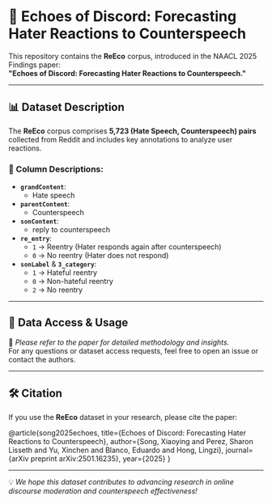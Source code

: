 # 📢 Echoes of Discord: Forecasting Hater Reactions to Counterspeech

This repository contains the **ReEco** corpus, introduced in the NAACL 2025 Findings paper:  
**"Echoes of Discord: Forecasting Hater Reactions to Counterspeech."**

---

## 📊 Dataset Description

The **ReEco** corpus comprises **5,723 (Hate Speech, Counterspeech) pairs** collected from Reddit and includes key annotations to analyze user reactions.

### 📝 Column Descriptions:
- **`grandContent`**:
  - Hate speech
- **`parentContent`**:
  - Counterspeech
- **`sonContent`**:
  - reply to counterspeech
- **`re_entry`**:  
  - `1` → Reentry (Hater responds again after counterspeech)  
  - `0` → No reentry (Hater does not respond)  
- **`sonLabel`** & **`3_category`**:  
  - `1` → Hateful reentry  
  - `0` → Non-hateful reentry  
  - `2` → No reentry  

---

## 📂 Data Access & Usage

📌 *Please refer to the paper for detailed methodology and insights.*  
For any questions or dataset access requests, feel free to open an issue or contact the authors.

---

## 🛠 Citation

If you use the **ReEco** dataset in your research, please cite the paper:

@article{song2025echoes,
  title={Echoes of Discord: Forecasting Hater Reactions to Counterspeech},
  author={Song, Xiaoying and Perez, Sharon Lisseth and Yu, Xinchen and Blanco, Eduardo and Hong, Lingzi},
  journal={arXiv preprint arXiv:2501.16235},
  year={2025}
}


---

💡 *We hope this dataset contributes to advancing research in online discourse moderation and counterspeech effectiveness!*
